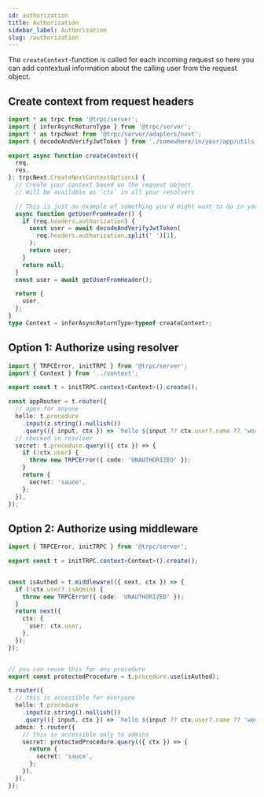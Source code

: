 ```yaml
---
id: authorization
title: Authorization
sidebar_label: Authorization
slug: /authorization
---
```


The `createContext`-function is called for each incoming request so here you can add contextual information about the calling user from the request object.

## Create context from request headers

```ts title='server/context.ts'
import * as trpc from '@trpc/server';
import { inferAsyncReturnType } from '@trpc/server';
import * as trpcNext from '@trpc/server/adapters/next';
import { decodeAndVerifyJwtToken } from './somewhere/in/your/app/utils';

export async function createContext({
  req,
  res,
}: trpcNext.CreateNextContextOptions) {
  // Create your context based on the request object
  // Will be available as `ctx` in all your resolvers

  // This is just an example of something you'd might want to do in your ctx fn
  async function getUserFromHeader() {
    if (req.headers.authorization) {
      const user = await decodeAndVerifyJwtToken(
        req.headers.authorization.split(' ')[1],
      );
      return user;
    }
    return null;
  }
  const user = await getUserFromHeader();

  return {
    user,
  };
}
type Context = inferAsyncReturnType<typeof createContext>;
```

## Option 1: Authorize using resolver

```ts title='server/routers/_app.ts'
import { TRPCError, initTRPC } from '@trpc/server';
import { Context } from '../context';

export const t = initTRPC.context<Context>().create();

const appRouter = t.router({
  // open for anyone
  hello: t.procedure
    .input(z.string().nullish())
    .query(({ input, ctx }) => `hello ${input ?? ctx.user?.name ?? 'world'}`),
  // checked in resolver
  secret: t.procedure.query(({ ctx }) => {
    if (!ctx.user) {
      throw new TRPCError({ code: 'UNAUTHORIZED' });
    }
    return {
      secret: 'sauce',
    };
  }),
});
```

## Option 2: Authorize using middleware

```ts title='server/routers/_app.ts'
import { TRPCError, initTRPC } from '@trpc/server';

export const t = initTRPC.context<Context>().create();


const isAuthed = t.middleware(({ next, ctx }) => {
  if (!ctx.user?.isAdmin) {
    throw new TRPCError({ code: 'UNAUTHORIZED' });
  }
  return next({
    ctx: {
      user: ctx.user,
    },
  });
});


// you can reuse this for any procedure
export const protectedProcedure = t.procedure.use(isAuthed);

t.router({
  // this is accessible for everyone
  hello: t.procedure
    .input(z.string().nullish())
    .query(({ input, ctx }) => `hello ${input ?? ctx.user?.name ?? 'world'}`),
  admin: t.router({
    // this is accessible only to admins
    secret: protectedProcedure.query(({ ctx }) => {
      return {
        secret: 'sauce',
      };
    }),
  }),
});
```
